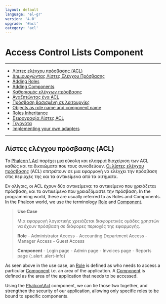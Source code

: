 ```yaml
---
layout: default
language: 'el-gr'
version: '4.0'
upgrade: '#acl'
category: 'acl'
---
```

# Access Control Lists Component

* * *

- [Λίστες ελέγχου πρόσβασης (ACL)](acl-overview)
- [Δημιουργώντας Λίστες Ελέγχου Πρόσβασης](acl-setup)
- [Adding Roles](acl-adding-roles)
- [Adding Components](acl-adding-components)
- [Καθορισμός ελέγχων πρόσβασης](acl-access-controls)
- [Αναζητώντας ένα ACL](acl-querying)
- [Πρόσβαση βασισμένη σε λειτουργίες](acl-function-based-access)
- [Objects as role name and component name](acl-objects)
- [Roles Inheritance](acl-roles-inheritance)
- [Σειρογραφία Λίστες ACL](acl-serialization)
- [Γεγονότα](acl-events)
- [Implementing your own adapters](acl-custom-adapters)

* * *

## Λίστες ελέγχου πρόσβασης (ACL)

Το [Phalcon \ Acl](api/Phalcon_Acl) παρέχει μια εύκολη και ελαφριά διαχείριση των ACL καθώς και τα δικαιώματα που τους συνοδεύουν. [Οι λίστες ελέγχου πρόσβασης](https://en.wikipedia.org/wiki/Access_control_list) (ACL) επιτρέπουν σε μια εφαρμογή να ελέγχει την πρόσβαση στις περιοχές της και τα αντικείμενα από τα αιτήματα.

Εν ολίγοις, οι ACL έχουν δύο αντικείμενα: το αντικείμενο που χρειάζεται πρόσβαση, και το αντικείμενο που χρειαζόμαστε την πρόσβαση. In the programming world, these are usually referred to as Roles and Components. In the Phalcon world, we use the terminology [Role](api/Phalcon_Acl_Role) and [Component](api/Phalcon_Acl_Component).

> **Use Case**
> 
> Μια εφαρμογή λογιστικής χρειάζεται διαφορετικές ομάδες χρηστών να έχουν πρόσβαση σε διάφορες περιοχές της εφαρμογής.
> 
> **Role** - Administrator Access - Accounting Department Access - Manager Access - Guest Access
> 
> **Component** - Login page - Admin page - Invoices page - Reports page
{:.alert .alert-info}

As seen above in the use case, an [Role](api/Phalcon_Acl_Role) is defined as who needs to access a particular [Component](api/Phalcon_Acl_Component) i.e. an area of the application. A [Component](api/Phalcon_Acl_Component) is defined as the area of the application that needs to be accessed.

Using the [Phalcon\Acl](api/Phalcon_Acl) component, we can tie those two together, and strengthen the security of our application, allowing only specific roles to be bound to specific components.
